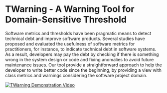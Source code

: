 # TWarning - A Warning Tool for Domain-Sensitive Threshold
Software metrics and thresholds have been pragmatic means to detect technical debt and improve software products. Several studies have proposed and evaluated the usefulness of software metrics for practitioners, for instance, to indicate technical debt in software systems. As a result, developers may pay the debt by checking if there is something wrong in the system design or code and fixing anomalies to avoid future maintenance issues. Our tool provide a straightforward approach to help the developer to write better code since the beginning, by providing a view with class metrics and warnings considering the software project domain.


[![TWarning Demonstration Video](https://img.youtube.com/vi/lxP1lIjgL9M/0.jpg)](https://www.youtube.com/watch?v=lxP1lIjgL9M)

